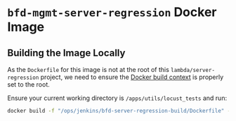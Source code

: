 # `bfd-mgmt-server-regression` Docker Image

## Building the Image Locally

As the `Dockerfile` for this image is not at the root of this `lambda/server-regression` project, we need to
ensure the [Docker build
context](https://docs.docker.com/engine/reference/commandline/build/#description) is properly set to
the root.

Ensure your current working directory is `/apps/utils/locust_tests` and run:

```bash
docker build -f "/ops/jenkins/bfd-server-regression-build/Dockerfile" -t "<your-tag>" .
```
